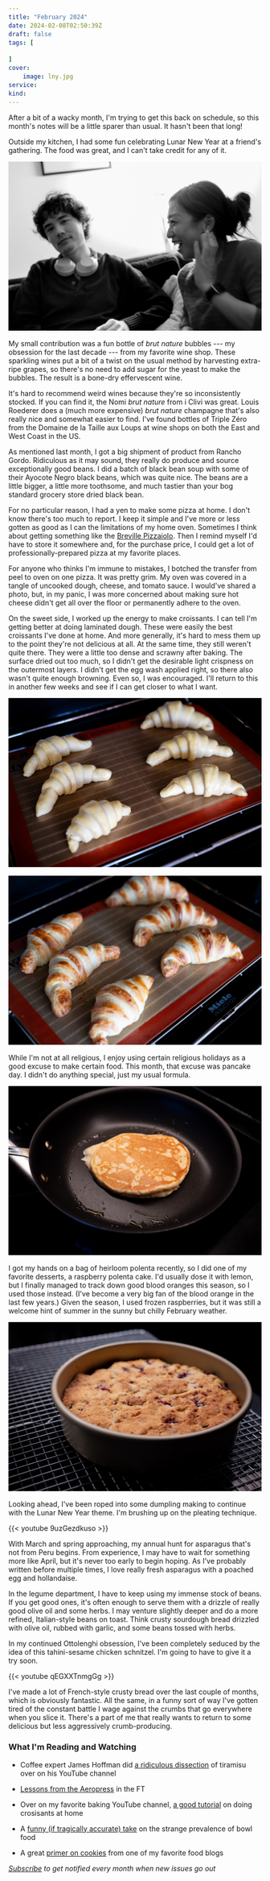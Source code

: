 ```yaml
---
title: "February 2024"
date: 2024-02-08T02:50:39Z
draft: false
tags: [
    
]
cover:
    image: lny.jpg
service: 
kind: 
---
```


After a bit of a wacky month, I'm trying to get this back on schedule, so this month's notes will be a little sparer than usual. It hasn't been that long!

Outside my kitchen, I had some fun celebrating Lunar New Year at a friend's gathering. The food was great, and I can't take credit for any of it.

![Lunar New Year people](bw.jpg)

My small contribution was a fun bottle of _brut nature_ bubbles --- my obsession for the last decade --- from my favorite wine shop. These sparkling wines put a bit of a twist on the usual method by harvesting extra-ripe grapes, so there's no need to add sugar for the yeast to make the bubbles. The result is a bone-dry effervescent wine.

It's hard to recommend weird wines because they're so inconsistently stocked. If you can find it, the Nomi _brut nature_ from i Clivi was great. Louis Roederer does a (much more expensive) _brut nature_ champagne that's also really nice and somewhat easier to find. I've found bottles of Triple Zéro from the Domaine de la Taille aux Loups at wine shops on both the East and West Coast in the US.

As mentioned last month, I got a big shipment of product from Rancho Gordo. Ridiculous as it may sound, they really do produce and source exceptionally good beans. I did a batch of black bean soup with some of their Ayocote Negro black beans, which was quite nice. The beans are a little bigger, a little more toothsome, and much tastier than your bog standard grocery store dried black bean.

For no particular reason, I had a yen to make some pizza at home. I don't know there's too much to report. I keep it simple and I've more or less gotten as good as I can the limitations of my home oven. Sometimes I think about getting something like the [Breville Pizzaiolo](https://www.breville.com/us/en/products/pizzaovens/bpz820.html?sku=BPZ820BSS1BUC1). Then I remind myself I'd have to store it somewhere and, for the purchase price, I could get a lot of professionally-prepared pizza at my favorite places.

For anyone who thinks I'm immune to mistakes, I botched the transfer from peel to oven on one pizza. It was pretty grim. My oven was covered in a tangle of uncooked dough, cheese, and tomato sauce. I would've shared a photo, but, in my panic, I was more concerned about making sure hot cheese didn't get all over the floor or permanently adhere to the oven.

On the sweet side, I worked up the energy to make croissants. I can tell I'm getting better at doing laminated dough. These were easily the best croissants I've done at home. And more generally, it's hard to mess them up to the point they're not delicious at all. At the same time, they still weren't quite there. They were a little too dense and scrawny after baking. The surface dried out too much, so I didn't get the desirable light crispness on the outermost layers. I didn't get the egg wash applied right, so there also wasn't quite enough browning. Even so, I was encouraged. I'll return to this in another few weeks and see if I can get closer to what I want.

![Croissants ready to shape](croissants.jpg)

![Croissants after baking](croissants-baked.jpg)

While I'm not at all religious, I enjoy using certain religious holidays as a good excuse to make certain food. This month, that excuse was pancake day. I didn't do anything special, just my usual formula.

![Pancake cooking](pancake.jpg)

I got my hands on a bag of heirloom polenta recently, so I did one of my favorite desserts, a raspberry polenta cake. I'd usually dose it with lemon, but I finally managed to track down good blood oranges this season, so I used those instead. (I've become a very big fan of the blood orange in the last few years.) Given the season, I used frozen raspberries, but it was still a welcome hint of summer in the sunny but chilly February weather.

![Polenta cake](polenta.jpg)

Looking ahead, I've been roped into some dumpling making to continue with the Lunar New Year theme. I'm brushing up on the pleating technique.

{{< youtube 9uzGezdkuso >}}

With March and spring approaching, my annual hunt for asparagus that's not from Peru begins. From experience, I may have to wait for something more like April, but it's never too early to begin hoping. As I've probably written before multiple times, I love really fresh asparagus with a poached egg and hollandaise.

In the legume department, I have to keep using my immense stock of beans. If you get good ones, it's often enough to serve them with a drizzle of really good olive oil and some herbs. I may venture slightly deeper and do a more refined, Italian-style beans on toast. Think crusty sourdough bread drizzled with olive oil, rubbed with garlic, and some beans tossed with herbs.

In my continued Ottolenghi obsession, I've been completely seduced by the idea of this tahini-sesame chicken schnitzel. I'm going to have to give it a try soon.

{{< youtube qEGXXTnmgGg >}}

I've made a lot of French-style crusty bread over the last couple of months, which is obviously fantastic. All the same, in a funny sort of way I've gotten tired of the constant battle I wage against the crumbs that go everywhere when you slice it. There's a part of me that really wants to return to some delicious but less aggressively crumb-producing.

### What I'm Reading and Watching

* Coffee expert James Hoffman did [a ridiculous dissection](https://www.youtube.com/watch?v=C1jADbqJjFo) of tiramisu over on his YouTube channel

* [Lessons from the Aeropress](https://www.ft.com/content/734e4a05-db37-4af9-9a8d-72c4b613c5c6) in the FT

* Over on my favorite baking YouTube channel, [a good tutorial](https://youtu.be/G5ScLaxpjII) on doing crosisants at home

* A [funny (if tragically accurate) take](https://www.theguardian.com/commentisfree/2024/feb/12/food-should-be-tasty-and-it-doesnt-have-to-come-in-a-bowl-could-someone-tell-my-lovely-american-hosts) on the strange prevalence of bowl food

* A great [primer on cookies](https://jepensedoncjecuis.com/2024/02/la-meilleure-recette-de-cookies-la-votre.html) from one of my favorite food blogs


_[Subscribe](https://landing.mailerlite.com/webforms/landing/k5w5z0) to get notified every month when new issues go out_
